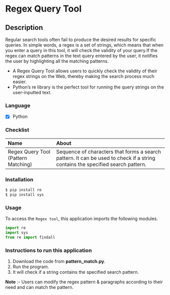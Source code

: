 # Regex Query Tool
## Description
Regular search tools often fail to produce the desired results for specific queries. In simple words, a regex is a set of strings, which means that when you enter a query in this tool, it will check the validity of your query.If the regex can match patterns in the text query entered by the user, it notifies the user by highlighting all the matching patterns. 
- A Regex Query Tool allows users to quickly check the validity of their regex strings on the Web, thereby making the search process much easier. 
- Python’s re library is the perfect tool for running the query strings on the user-inputted text.

### Language
- [X] Python

### Checklist
Name | About
:------------------ | :------------------
Regex Query Tool (Pattern Matching) |  Sequence of characters that forms a search pattern. It can be used to check if a string contains the specified search pattern.

### Installation
```bash
$ pip install re
$ pip install sys
``` 

### Usage
To access the `Regex tool`, this application imports the following modules.
```python
import re
import sys
from re import findall
```

 ### Instructions to run this application

  1.  Download the code from  __pattern_match.py__.
  2.  Run the program.
  3. It will check if a string contains the specified search pattern. 

 __Note__ :-  Users can modify the regex pattern & paragraphs according to their need and can match the pattern.
